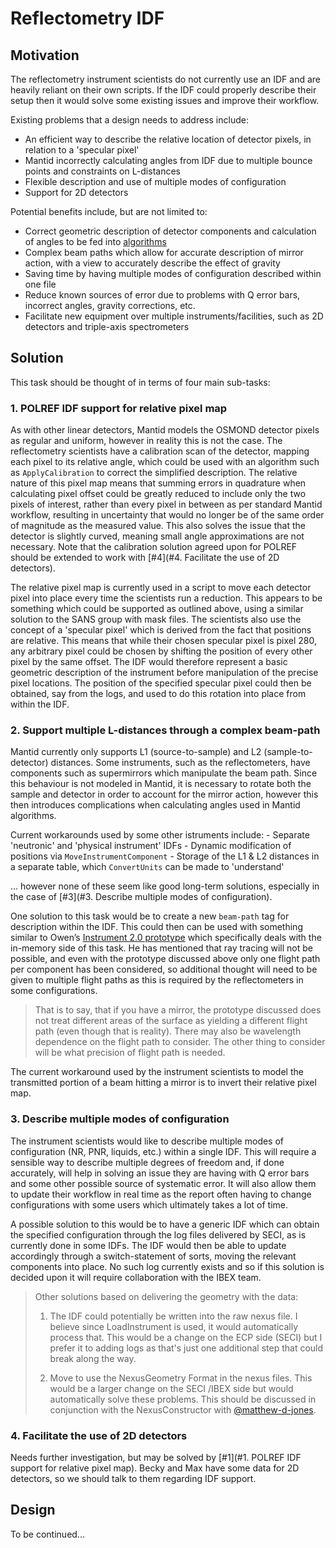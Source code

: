 # Reflectometry IDF

## Motivation

The reflectometry instrument scientists do not currently use an IDF and are heavily reliant on their own scripts.
If the IDF could properly describe their setup then it would solve some existing issues and improve their workflow.

Existing problems that a design needs to address include:
  - An efficient way to describe the relative location of detector pixels, in relation to a 'specular pixel'
  - Mantid incorrectly calculating angles from IDF due to multiple bounce points and constraints on L-distances
  - Flexible description and use of multiple modes of configuration
  - Support for 2D detectors

Potential benefits include, but are not limited to:
  - Correct geometric description of detector components and calculation of angles to be fed into [algorithms](https://github.com/mantidproject/mantid/issues/26971)
  - Complex beam paths which allow for accurate description of mirror action, with a view to accurately describe the effect of gravity
  - Saving time by having multiple modes of configuration described within one file
  - Reduce known sources of error due to problems with Q error bars, incorrect angles, gravity corrections, etc.
  - Facilitate new equipment over multiple instruments/facilities, such as 2D detectors and triple-axis spectrometers

## Solution

This task should be thought of in terms of four main sub-tasks:

  ### 1. POLREF IDF support for relative pixel map
  
  As with other linear detectors, Mantid models the OSMOND detector pixels as regular and uniform, however in reality this is not the case. The reflectometry scientists 
  have a calibration scan of the detector, mapping each pixel to its relative angle, which could be used with an algorithm such as `ApplyCalibration` to correct the 
  simplified description. The relative nature of this pixel map means that summing errors in quadrature when calculating pixel offset could be greatly reduced to 
  include only the two pixels of interest, rather than every pixel in between as per standard Mantid workflow, resulting in uncertainty that would no longer be of the 
  same order of magnitude as the measured value. This also solves the issue that the detector is slightly curved, meaning small angle approximations are not necessary.
  Note that the calibration solution agreed upon for POLREF should be extended to work with [#4](#4. Facilitate the use of 2D detectors).
  
  The relative pixel map is currently used in a script to move each detector pixel into place every time the scientists run a reduction. This appears to be something 
  which could be supported as outlined above, using a similar solution to the SANS group with mask files. The scientists also use the concept of a 'specular pixel' which 
  is derived from the fact that positions are relative. This means that while their chosen specular pixel is pixel 280, any arbitrary pixel could be chosen by shifting 
  the position of every other pixel by the same offset.  The IDF would therefore represent a basic geometric description of the instrument before manipulation of the 
  precise pixel locations. The position of the specified specular pixel could then be obtained, say from the logs, and used to do this rotation into place from within the IDF.
  
  ### 2. Support multiple L-distances through a complex beam-path
  
  Mantid currently only supports L1 (source-to-sample) and L2 (sample-to-detector) distances. Some instruments, such as the reflectometers, have components such as supermirrors
  which manipulate the beam path. Since this behaviour is not modeled in Mantid, it is necessary to rotate both the sample and detector in order to account for the mirror 
  action, however this then introduces complications when calculating angles used in Mantid algorithms.
  
  Current workarounds used by some other istruments include:
    - Separate 'neutronic' and 'physical instrument' IDFs
	- Dynamic modification of positions via `MoveInstrumentComponent`
	- Storage of the L1 & L2 distances in a separate table, which `ConvertUnits` can be made to 'understand'
	
  ... however none of these seem like good long-term solutions, especially in the case of [#3](#3. Describe multiple modes of configuration). 
	
  One solution to this task would be to create a new `beam-path` tag for description within the IDF. This could then can be used 
  with something similar to Owen’s [Instrument 2.0 prototype](https://github.com/DMSC-Instrument-Data/instrument-prototype) which specifically deals with 
  the in-memory side of this task. He has mentioned that ray tracing will not be possible, and even with the prototype discussed above 
  only one flight path per component has been considered, so additional thought will need to be given to multiple flight paths as this 
  is required by the reflectometers in some configurations.
  
  >That is to say, that if you have a mirror, the prototype discussed does not treat different areas of the surface as yielding a 
  >different flight path (even though that is reality). There may also be wavelength dependence on the flight path to consider. 
  >The other thing to consider will be what precision of flight path is needed.
  
  The current workaround used by the instrument scientists to model the transmitted portion of a beam 
  hitting a mirror is to invert their relative pixel map.
  
  ### 3. Describe multiple modes of configuration
  
  The instrument scientists would like to describe multiple modes of configuration (NR, PNR, liquids, etc.) within a single IDF. 
  This will require a sensible way to describe multiple degrees of freedom and, if done accurately, will help in solving an issue they 
  are having with Q error bars and some other possible source of systematic error. It will also allow them to update their workflow in 
  real time as the report often having to change configurations with some users which ultimately takes a lot of time.
  
  A possible solution to this would be to have a generic IDF which can obtain the specified configuration through the log files delivered 
  by SECI, as is currently done in some IDFs. The IDF would then be able to update accordingly through a switch-statement of sorts, 
  moving the relevant components into place. No such log currently exists and so if this solution is decided upon it will require
  collaboration with the IBEX team.
  
  >Other solutions based on delivering the geometry with the data:
  >
  >1. The IDF could potentially be written into the raw nexus file. I believe since LoadInstrument is used, it would automatically process that. 
  >   This would be a change on the ECP side (SECI) but I prefer it to adding logs as that's just one additional step that could break along the way.
  >
  >2. Move to use the NexusGeometry Format in the nexus files. This would be a larger change on the SECI /IBEX side but would automatically solve these problems. 
  >   This should be discussed in conjunction with the NexusConstructor with [@matthew-d-jones](https://github.com/matthew-d-jones).
  
  ### 4. Facilitate the use of 2D detectors
  
  Needs further investigation, but may be solved by [#1](#1. POLREF IDF support for relative pixel map).
  Becky and Max have some data for 2D detectors, so we should talk to them regarding IDF support.

## Design

To be continued...
